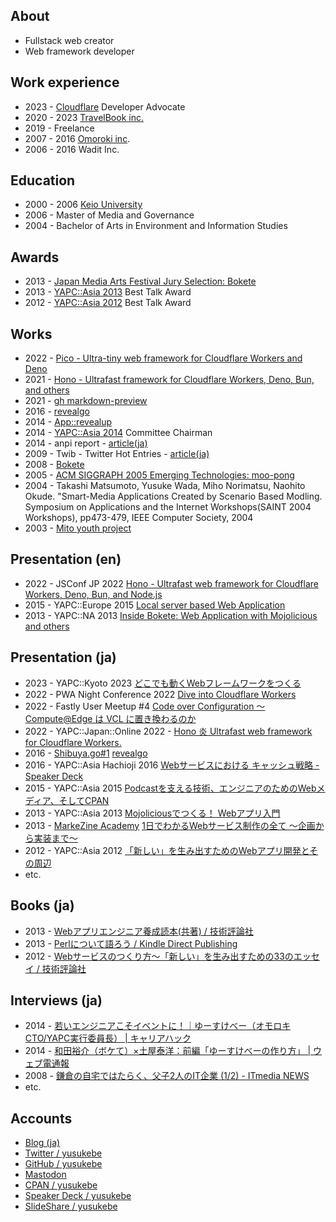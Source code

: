 ## About

* Fullstack web creator
* Web framework developer

## Work experience

* 2023 - [Cloudflare](https://www.cloudflare.com/) Developer Advocate
* 2020 - 2023 [TravelBook inc.](https://corp.travelbook.co.jp/)
* 2019 - Freelance
* 2007 - 2016 [Omoroki inc](https://omoroki.com).
* 2006 - 2016 Wadit Inc.

## Education

* 2000 - 2006 [Keio University](https://www.keio.ac.jp/ja/)
* 2006 - Master of Media and Governance
* 2004 - Bachelor of Arts in Environment and Information Studies

## Awards

* 2013 - [Japan Media Arts Festival Jury Selection: Bokete](http://archive.j-mediaarts.jp/festival/2013/entertainment/works/17ej_bokete/)
* 2013 - [YAPC::Asia 2013](http://yapcasia.org/2013/) Best Talk Award
* 2012 - [YAPC::Asia 2012](http://yapcasia.org/2012/) Best Talk Award

## Works

* 2022 - [Pico - Ultra-tiny web framework for Cloudflare Workers and Deno](https://github.com/yusukebe/pico)
* 2021 - [Hono - Ultrafast framework for Cloudflare Workers, Deno, Bun, and others](https://honojs.dev/)
* 2021 - [gh markdown-preview](https://github.com/yusukebe/gh-markdown-preview)
* 2016 - [revealgo](https://github.com/yusukebe/revealgo)
* 2014 - [App::revealup](https://metacpan.org/pod/App::revealup)
* 2014 - [YAPC::Asia 2014](http://yapcasia.org/2014/) Committee Chairman
* 2014 - anpi report - [article(ja)](https://yullege.jp/?p=270)
* 2009 - Twib - Twitter Hot Entries - [article(ja)](https://japan.cnet.com/article/20398173/)
* 2008 - [Bokete](https://bokete.jp)
* 2005 - [ACM SIGGRAPH 2005 Emerging Technologies: moo-pong](https://keio.pure.elsevier.com/ja/publications/moo-pong-2)
* 2004 - Takashi Matsumoto, Yusuke Wada, Miho Norimatsu, Naohito Okude. "Smart-Media Applications Created by Scenario Based Modling. Symposium on Applications and the Internet Workshops(SAINT 2004 Workshops), pp473-479, IEEE Computer Society, 2004
* 2003 - [Mito youth project](https://www.ipa.go.jp/jinzai/esp/15youth/mdata/99-13.html)

## Presentation (en)

* 2022 - JSConf JP 2022 [Hono - Ultrafast web framework for Cloudflare Workers, Deno, Bun, and Node.js](https://speakerdeck.com/yusukebe/hono-ultrafast-web-framework-for-cloudflare-workers-deno-bun-and-node-dot-js)
* 2015 - YAPC::Europe 2015 [Local server based Web Application](https://yusukebe.github.io/slides/local_server_based_webapp/#/)
* 2013 - YAPC::NA 2013 [Inside Bokete: Web Application with Mojolicious and others](https://www.slideshare.net/yusukebe/inside-bokete-web-application-with-mojolicious-and-others)

## Presentation (ja)

* 2023 - YAPC::Kyoto 2023 [どこでも動くWebフレームワークをつくる](https://speakerdeck.com/yusukebe/dokodemodong-kuwebhuremuwakuwotukuru)
* 2022 - PWA Night Conference 2022 [Dive into Cloudflare Workers](https://yusukebe.github.io/slides/pwanight-conf-2022/#/)
* 2022 - Fastly User Meetup #4 [Code over Configuration 〜 Compute@Edge は VCL に置き換わるのか](https://yusukebe.github.io/slides/fastly-meetup-04/#/)
* 2022 - YAPC::Japan::Online 2022 - [Hono 炎 Ultrafast web framework for Cloudflare Workers.](https://yusukebe.github.io/slides/yapc2022-hono/#/)
* 2016 - [Shibuya.go#1](https://shibuyago.connpass.com/event/25852/) [revealgo](https://yusukebe.github.io/slides/shibuyago01/#/)
* 2016 - YAPC::Asia Hachioji 2016 [Webサービスにおける キャッシュ戦略 - Speaker Deck](https://speakerdeck.com/yusukebe/websabisuniokeru-kiyatusiyuzhan-lue)
* 2015 - YAPC::Asia 2015 [Podcastを支える技術、エンジニアのためのWebメディア、そしてCPAN](https://www.slideshare.net/yusukebe/podcastwebcpan)
* 2013 - YAPC::Asia 2013 [Mojoliciousでつくる！ Webアプリ入門](https://www.slideshare.net/yusukebe/yapcasia-2013-mojolicious)
* 2013 - [MarkeZine Academy](https://event.shoeisha.jp/mza/20130723) [1日でわかるWebサービス制作の全て ～企画から実装まで～](https://yusukebe.github.io/slides/webservice-oneday/#/)
* 2012 - YAPC::Asia 2012 [「新しい」を生み出すためのWebアプリ開発とその周辺](https://www.slideshare.net/yusukebe/web-14511784)
* etc.

## Books (ja)

* 2013 - [Webアプリエンジニア養成読本(共著) / 技術評論社](http://www.amazon.co.jp/dp/4774163678/)
* 2013 - [Perlについて語ろう / Kindle Direct Publishing](http://www.amazon.co.jp/dp/B00BU7DBIA/)
* 2012 - [Webサービスのつくり方〜「新しい」を生み出すための33のエッセイ / 技術評論社](http://www.amazon.co.jp/dp/4774154075/)

## Interviews (ja)

* 2014 - [若いエンジニアこそイベントに！｜ゆーすけべー（オモロキCTO/YAPC実行委員長） | キャリアハック](https://careerhack.en-japan.com/report/detail/349)
* 2014 - [和田裕介（ボケて）×土屋泰洋：前編「ゆーすけべーの作り方」 | ウェブ電通報](https://dentsu-ho.com/articles/2006)
* 2008 - [鎌倉の自宅ではたらく、父子2人のIT企業 (1/2) - ITmedia NEWS](https://www.itmedia.co.jp/news/articles/0805/02/news027.html)
* etc.

## Accounts

* [Blog (ja)](https://yusukebe.com/)
* [Twitter / yusukebe](https://twitter.com/yusukebe)
* [GitHub / yusukebe](https://github.com/yusukebe)
* [Mastodon](https://mas.to/@yusukebe)
* [CPAN / yusukebe ](https://metacpan.org/author/YUSUKEBE)
* [Speaker Deck / yusukebe](https://speakerdeck.com/yusukebe)
* [SlideShare / yusukebe](https://www.slideshare.net/yusukebe/presentations/)